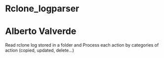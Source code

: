 # Rclone_logparser
# Alberto Valverde
Read rclone log stored in a folder and Process each action by categories of action (copied, updated, delete...)




